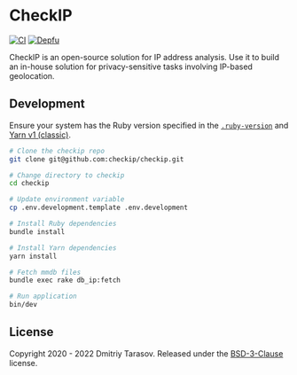 # CheckIP

[![CI](https://github.com/checkip/checkip/workflows/CI/badge.svg?branch=main)](https://github.com/checkip/checkip/actions?query=workflow%3ACI)
[![Depfu](https://badges.depfu.com/badges/c6f8940cb635203631089a8f49a59ab0/overview.svg)](https://depfu.com/github/checkip/checkip?project_id=32130)

CheckIP is an open-source solution for IP address analysis. Use it to build an in-house solution for privacy-sensitive tasks involving IP-based geolocation.

## Development

Ensure your system has the Ruby version specified in the [`.ruby-version`](.ruby-version) and [Yarn v1 (classic)](https://classic.yarnpkg.com/en/docs/install).

```bash
# Clone the checkip repo
git clone git@github.com:checkip/checkip.git

# Change directory to checkip
cd checkip

# Update environment variable
cp .env.development.template .env.development

# Install Ruby dependencies
bundle install

# Install Yarn dependencies
yarn install

# Fetch mmdb files
bundle exec rake db_ip:fetch

# Run application
bin/dev
```

## License

Copyright 2020 - 2022 Dmitriy Tarasov. Released under the [BSD-3-Clause](LICENSE) license.
